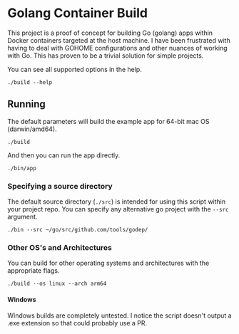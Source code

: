 # Golang Container Build

This project is a proof of concept for building Go (golang) apps within Docker containers targeted at the host machine.
I have been frustrated with having to deal with GOHOME configurations and other nuances of working with Go.
This has proven to be a trivial solution for simple projects.

You can see all supported options in the help.

```
./build --help
```

## Running

The default parameters will build the example app for 64-bit mac OS (darwin/amd64).

```
./build
```

And then you can run the app directly.

```
./bin/app
```

### Specifying a source directory

The default source directory (`./src`) is intended for using this script within your project repo.
You can specify any alternative go project with the `--src` argument.

```
./bin --src ~/go/src/github.com/tools/godep/
```

### Other OS's and Architectures

You can build for other operating systems and architectures with the appropriate flags.

```
./build --os linux --arch arm64
```

#### Windows

Windows builds are completely untested.
I notice the script doesn't output a .exe extension so that could probably use a PR.

